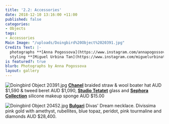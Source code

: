 ```yaml
---
title: '2.2: Accessories'
date: 2018-12-10 13:16:00 +11:00
published: false
categories:
- Objects
tags:
- Accessories
Main Image: "/uploads/Doingbird%20Object%2020391.jpg"
Credits Text: |-
  photographs **[Anna Pogossova](https://www.instagram.com/annapogossova/)** at **[B&A](https://www.instagram.com/barepsau/)**
  styling **[Miguel Urbina Tan](https://www.instagram.com/miguelurbinatan/)**
is featured?: true
blurb: Photographs by Anna Pogossova
layout: gallery
---
```


![Doingbird Object 20391.jpg](/uploads/Doingbird%20Object%2020391.jpg)
**[Chanel](https://www.chanel.com/en_AU/fashion.html)** braided straw & wool boater hat AUD $1,590 & tweed beret AUD $1,090, **[Studio Tetatet](https://www.studiotetatet.com/)** glass and **[Sephora Collection](https://www.sephora.com.au/products/sephora-collection-silicone-makeup-sponge/v/default)** silicone makeup sponge AUD $15.00

![Doingbird Object 20452.jpg](/uploads/Doingbird%20Object%2020452.jpg)
**[Bulgari](https://www.bulgari.com/en-sg/)** Divas' Dream necklace. Divissima pink gold with amethyst, rubellites, blue topaz, peridot, pink tourmaline and diamonds AUD $28,400.
